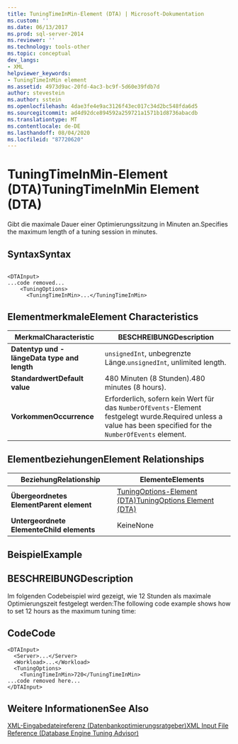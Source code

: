 ```yaml
---
title: TuningTimeInMin-Element (DTA) | Microsoft-Dokumentation
ms.custom: ''
ms.date: 06/13/2017
ms.prod: sql-server-2014
ms.reviewer: ''
ms.technology: tools-other
ms.topic: conceptual
dev_langs:
- XML
helpviewer_keywords:
- TuningTimeInMin element
ms.assetid: 4973d9ac-20fd-4ac3-bc9f-5d60e39fdb7d
author: stevestein
ms.author: sstein
ms.openlocfilehash: 4dae3fe4e9ac3126f43ec017c34d2bc548fda6d5
ms.sourcegitcommit: ad4d92dce894592a259721a1571b1d8736abacdb
ms.translationtype: MT
ms.contentlocale: de-DE
ms.lasthandoff: 08/04/2020
ms.locfileid: "87720620"
---
```

# <a name="tuningtimeinmin-element-dta"></a><span data-ttu-id="e2701-102">TuningTimeInMin-Element (DTA)</span><span class="sxs-lookup"><span data-stu-id="e2701-102">TuningTimeInMin Element (DTA)</span></span>
  <span data-ttu-id="e2701-103">Gibt die maximale Dauer einer Optimierungssitzung in Minuten an.</span><span class="sxs-lookup"><span data-stu-id="e2701-103">Specifies the maximum length of a tuning session in minutes.</span></span>  
  
## <a name="syntax"></a><span data-ttu-id="e2701-104">Syntax</span><span class="sxs-lookup"><span data-stu-id="e2701-104">Syntax</span></span>  
  
```  
  
<DTAInput>  
...code removed...  
    <TuningOptions>  
      <TuningTimeInMin>...</TuningTimeInMin>  
```  
  
## <a name="element-characteristics"></a><span data-ttu-id="e2701-105">Elementmerkmale</span><span class="sxs-lookup"><span data-stu-id="e2701-105">Element Characteristics</span></span>  
  
|<span data-ttu-id="e2701-106">Merkmal</span><span class="sxs-lookup"><span data-stu-id="e2701-106">Characteristic</span></span>|<span data-ttu-id="e2701-107">BESCHREIBUNG</span><span class="sxs-lookup"><span data-stu-id="e2701-107">Description</span></span>|  
|--------------------|-----------------|  
|<span data-ttu-id="e2701-108">**Datentyp und -länge**</span><span class="sxs-lookup"><span data-stu-id="e2701-108">**Data type and length**</span></span>|<span data-ttu-id="e2701-109">`unsignedInt`, unbegrenzte Länge.</span><span class="sxs-lookup"><span data-stu-id="e2701-109">`unsignedInt`, unlimited length.</span></span>|  
|<span data-ttu-id="e2701-110">**Standardwert**</span><span class="sxs-lookup"><span data-stu-id="e2701-110">**Default value**</span></span>|<span data-ttu-id="e2701-111">480 Minuten (8 Stunden).</span><span class="sxs-lookup"><span data-stu-id="e2701-111">480 minutes (8 hours).</span></span>|  
|<span data-ttu-id="e2701-112">**Vorkommen**</span><span class="sxs-lookup"><span data-stu-id="e2701-112">**Occurrence**</span></span>|<span data-ttu-id="e2701-113">Erforderlich, sofern kein Wert für das `NumberOfEvents`-Element festgelegt wurde.</span><span class="sxs-lookup"><span data-stu-id="e2701-113">Required unless a value has been specified for the `NumberOfEvents` element.</span></span>|  
  
## <a name="element-relationships"></a><span data-ttu-id="e2701-114">Elementbeziehungen</span><span class="sxs-lookup"><span data-stu-id="e2701-114">Element Relationships</span></span>  
  
|<span data-ttu-id="e2701-115">Beziehung</span><span class="sxs-lookup"><span data-stu-id="e2701-115">Relationship</span></span>|<span data-ttu-id="e2701-116">Elemente</span><span class="sxs-lookup"><span data-stu-id="e2701-116">Elements</span></span>|  
|------------------|--------------|  
|<span data-ttu-id="e2701-117">**Übergeordnetes Element**</span><span class="sxs-lookup"><span data-stu-id="e2701-117">**Parent element**</span></span>|[<span data-ttu-id="e2701-118">TuningOptions-Element &#40;DTA&#41;</span><span class="sxs-lookup"><span data-stu-id="e2701-118">TuningOptions Element &#40;DTA&#41;</span></span>](tuningoptions-element-dta.md)|  
|<span data-ttu-id="e2701-119">**Untergeordnete Elemente**</span><span class="sxs-lookup"><span data-stu-id="e2701-119">**Child elements**</span></span>|<span data-ttu-id="e2701-120">Keine</span><span class="sxs-lookup"><span data-stu-id="e2701-120">None</span></span>|  
  
## <a name="example"></a><span data-ttu-id="e2701-121">Beispiel</span><span class="sxs-lookup"><span data-stu-id="e2701-121">Example</span></span>  
  
## <a name="description"></a><span data-ttu-id="e2701-122">BESCHREIBUNG</span><span class="sxs-lookup"><span data-stu-id="e2701-122">Description</span></span>  
 <span data-ttu-id="e2701-123">Im folgenden Codebeispiel wird gezeigt, wie 12 Stunden als maximale Optimierungszeit festgelegt werden:</span><span class="sxs-lookup"><span data-stu-id="e2701-123">The following code example shows how to set 12 hours as the maximum tuning time:</span></span>  
  
## <a name="code"></a><span data-ttu-id="e2701-124">Code</span><span class="sxs-lookup"><span data-stu-id="e2701-124">Code</span></span>  
  
```  
<DTAInput>  
  <Server>...</Server>  
  <Workload>...</Workload>  
  <TuningOptions>  
    <TuningTimeInMin>720</TuningTimeInMin>  
...code removed here...  
</DTAInput>  
```  
  
## <a name="see-also"></a><span data-ttu-id="e2701-125">Weitere Informationen</span><span class="sxs-lookup"><span data-stu-id="e2701-125">See Also</span></span>  
 [<span data-ttu-id="e2701-126">XML-Eingabedateireferenz &#40;Datenbankoptimierungsratgeber&#41;</span><span class="sxs-lookup"><span data-stu-id="e2701-126">XML Input File Reference &#40;Database Engine Tuning Advisor&#41;</span></span>](xml-input-file-reference-database-engine-tuning-advisor.md)  
  
  
